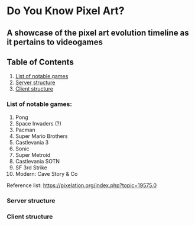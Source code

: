 # Do You Know Pixel Art?

## A showcase of the pixel art evolution timeline as it pertains to videogames

## Table of Contents

1. [List of notable games](https://link)
2. [Server structure](https://link)
3. [Client structure](https://link)

### List of notable games:

1. Pong
2. Space Invaders (?)
3. Pacman
4. Super Mario Brothers
5. Castlevania 3
6. Sonic
7. Super Metroid
8. Castlevania SOTN
9. SF 3rd Strike
10. Modern: Cave Story & Co

Reference list: https://pixelation.org/index.php?topic=19575.0

### Server structure

### Client structure
